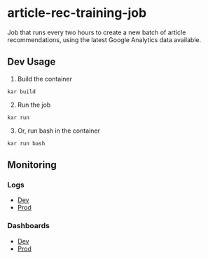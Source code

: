 # article-rec-training-job

Job that runs every two hours to create a new batch of article recommendations, using the latest Google Analytics data available.

## Dev Usage
1. Build the container
```
kar build
```

2. Run the job
```
kar run
```

3. Or, run bash in the container
```
kar run bash
```

## Monitoring

### Logs
- [Dev](https://console.aws.amazon.com/cloudwatch/home?region=us-east-1#logsV2:log-groups/log-group/DevArticleRecTrainingJob-DevArticleRecTrainingJobTaskDefinitionDevArticleRecTrainingJobTaskContainerLogGroup9A13F6F1-5dyoUd3VPezx)
- [Prod](https://console.aws.amazon.com/cloudwatch/home?region=us-east-1#logsV2:log-groups/log-group/ArticleRecTrainingJob-ArticleRecTrainingJobTaskDefinitionArticleRecTrainingJobTaskContainerLogGroup2D7DFB71-xD2hRJTbp6vc)

### Dashboards
- [Dev](https://console.aws.amazon.com/cloudwatch/home?region=us-east-1#dashboards:name=dev-article-rec-training-job)
- [Prod](https://console.aws.amazon.com/cloudwatch/home?region=us-east-1#dashboards:name=article-rec-training-job)
